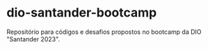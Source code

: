 # dio-santander-bootcamp
Repositório para códigos e desafios propostos no bootcamp da DIO "Santander 2023".
